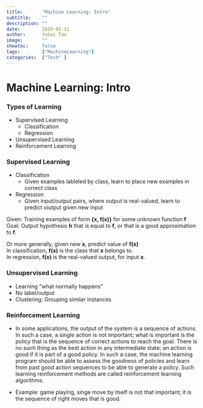 ```yaml
---
title:       "Machine Learning: Intro"
subtitle:    ""
description: ""
date:        2019-03-11
author:      Yubai Tao
image:       ""
showtoc:     false
tags:        ["MachineLearning"]
categories:  ["Tech" ]
---
```

# Machine Learning: Intro

### Types of Learning

* Supervised Learning
  * Classification
  * Regression
* Unsupervised Learning
* Reinforcement Learning

### Supervised Learning
* Classification
  * Given examples lableled by class, learn to place new examples in correct class
* Regression
  * Given input/output pairs, where output is real-valued, learn to predict oiutput given new input

Given: Training examples of form **{x, f(x)}** for some unknown function **f**
<br>
Goal: Output hypothesis **h** that is equal to **f**, or that is a good approximation to **f**.

Or more generally, given new **x**, predict value of **f(x)**
<br>
In classification, **f(x)** is the class that **x** belongs to.
<br>
In regression, **f(x)** is the real-valued output, for input **x**.

### Unsupervised Learning
* Learning "what normally happens"
* No label/output
* Clustering: Grouping similar instances

### Reinforcement Learning
* In some applications, the output of the system is a sequence of actions.
In such a case, a single action is not important; what is important is the
policy that is the sequence of correct actions to reach the goal. There is
no such thing as the best action in any intermediate state; an action is
good if it is part of a good policy. In such a case, the machine learning
program should be able to assess the goodness of policies and learn from
past good action sequences to be able to generate a policy. Such learning
reinforcement methods are called reinforcement learning algorithms.

* Example: game playing, singe move by itself is not that important; it is the sequence of right moves that is good.


